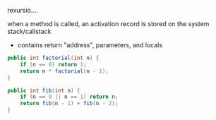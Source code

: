 rexursio....

when a method is called, an activation record is stored on the system stack/callstack
- contains return "address", parameters, and locals

```java
public int factorial(int n) {
	if (n == 0) return 1;
	return n * factorial(n - 1);
}
```

```java
public int fib(int n) {
	if (n == 0 || n == 1) return n;
	return fib(n - 1) + fib(n - 2);
}
```